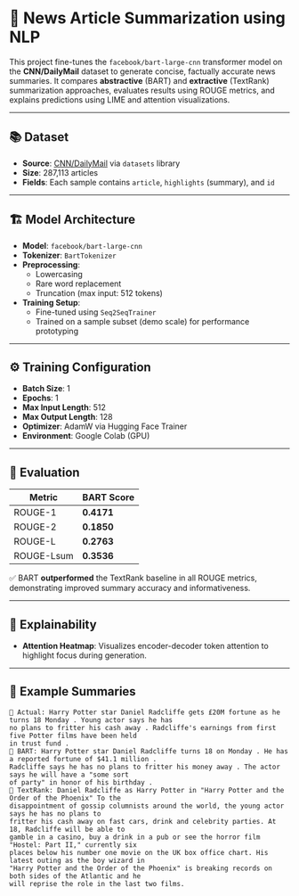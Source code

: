 # 📰 News Article Summarization using NLP

This project fine-tunes the `facebook/bart-large-cnn` transformer model on the **CNN/DailyMail** dataset to generate concise, factually accurate news summaries. It compares **abstractive** (BART) and **extractive** (TextRank) summarization approaches, evaluates results using ROUGE metrics, and explains predictions using LIME and attention visualizations.

---

## 📚 Dataset

- **Source**: [CNN/DailyMail](https://huggingface.co/datasets/cnn_dailymail) via `datasets` library  
- **Size**: 287,113 articles  
- **Fields**: Each sample contains `article`, `highlights` (summary), and `id`

---

## 🏗️ Model Architecture

- **Model**: `facebook/bart-large-cnn`  
- **Tokenizer**: `BartTokenizer`  
- **Preprocessing**:
  - Lowercasing
  - Rare word replacement
  - Truncation (max input: 512 tokens)
- **Training Setup**:
  - Fine-tuned using `Seq2SeqTrainer`
  - Trained on a sample subset (demo scale) for performance prototyping

---

## ⚙️ Training Configuration

- **Batch Size**: 1  
- **Epochs**: 1  
- **Max Input Length**: 512  
- **Max Output Length**: 128  
- **Optimizer**: AdamW via Hugging Face Trainer  
- **Environment**: Google Colab (GPU)

---

## 🧪 Evaluation

| Metric       | BART Score |
|--------------|------------|
| ROUGE-1      | **0.4171** |
| ROUGE-2      | **0.1850** |
| ROUGE-L      | **0.2763** |
| ROUGE-Lsum   | **0.3536** |

✅ BART **outperformed** the TextRank baseline in all ROUGE metrics, demonstrating improved summary accuracy and informativeness.

---

## 🔬 Explainability


- **Attention Heatmap**: Visualizes encoder-decoder token attention to highlight focus during generation.

---

## 🧠 Example Summaries

```plaintext
📌 Actual: Harry Potter star Daniel Radcliffe gets £20M fortune as he turns 18 Monday . Young actor says he has
no plans to fritter his cash away . Radcliffe's earnings from first five Potter films have been held
in trust fund .
🔹 BART: Harry Potter star Daniel Radcliffe turns 18 on Monday . He has a reported fortune of $41.1 million .
Radcliffe says he has no plans to fritter his money away . The actor says he will have a "some sort
of party" in honor of his birthday .
📎 TextRank: Daniel Radcliffe as Harry Potter in "Harry Potter and the Order of the Phoenix" To the
disappointment of gossip columnists around the world, the young actor says he has no plans to
fritter his cash away on fast cars, drink and celebrity parties. At 18, Radcliffe will be able to
gamble in a casino, buy a drink in a pub or see the horror film "Hostel: Part II," currently six
places below his number one movie on the UK box office chart. His latest outing as the boy wizard in
"Harry Potter and the Order of the Phoenix" is breaking records on both sides of the Atlantic and he
will reprise the role in the last two films.

